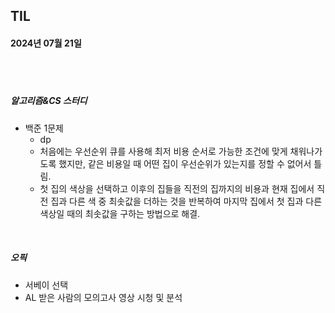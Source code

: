 ## TIL
#### 2024년 07월 21일

<br>
<br>

##### 알고리즘&CS 스터디
- 백준 1문제
    - dp
    - 처음에는 우선순위 큐를 사용해 최저 비용 순서로 가능한 조건에 맞게 채워나가도록 했지만, 같은 비용일 때 어떤 집이 우선순위가 있는지를 정할 수 없어서 틀림.
    - 첫 집의 색상을 선택하고 이후의 집들을 직전의 집까지의 비용과 현재 집에서 직전 집과 다른 색 중 최솟값을 더하는 것을 반복하여 마지막 집에서 첫 집과 다른 색상일 때의 최솟값을 구하는 방법으로 해결.

<br>


##### 오픽
- 서베이 선택
- AL 받은 사람의 모의고사 영상 시청 및 분석